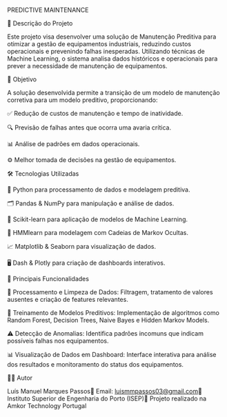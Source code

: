 PREDICTIVE MAINTENANCE

📌 Descrição do Projeto

Este projeto visa desenvolver uma solução de Manutenção Preditiva para otimizar a gestão de equipamentos industriais, reduzindo custos operacionais e prevenindo falhas inesperadas. Utilizando técnicas de Machine Learning, o sistema analisa dados históricos e operacionais para prever a necessidade de manutenção de equipamentos.

🎯 Objetivo

A solução desenvolvida permite a transição de um modelo de manutenção corretiva para um modelo preditivo, proporcionando:

✅ Redução de custos de manutenção e tempo de inatividade.

🔍 Previsão de falhas antes que ocorra uma avaria crítica.

📊 Análise de padrões em dados operacionais.

⚙️ Melhor tomada de decisões na gestão de equipamentos.

🛠 Tecnologias Utilizadas

🐍 Python para processamento de dados e modelagem preditiva.

🗂 Pandas & NumPy para manipulação e análise de dados.

🤖 Scikit-learn para aplicação de modelos de Machine Learning.

🔢 HMMlearn para modelagem com Cadeias de Markov Ocultas.

📈 Matplotlib & Seaborn para visualização de dados.

🖥 Dash & Plotly para criação de dashboards interativos.

🚀 Principais Funcionalidades

📂 Processamento e Limpeza de Dados: Filtragem, tratamento de valores ausentes e criação de features relevantes.

🔬 Treinamento de Modelos Preditivos: Implementação de algoritmos como Random Forest, Decision Trees, Naive Bayes e Hidden Markov Models.

⚠️ Detecção de Anomalias: Identifica padrões incomuns que indicam possíveis falhas nos equipamentos.

📊 Visualização de Dados em Dashboard: Interface interativa para análise dos resultados e monitoramento do status dos equipamentos.

👨‍💻 Autor

Luís Manuel Marques Passos📧 Email: luismmpassos03@gmail.com🏫 Instituto Superior de Engenharia do Porto (ISEP)🏢 Projeto realizado na Amkor Technology Portugal

